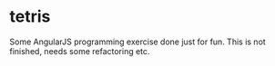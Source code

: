 # tetris
Some AngularJS programming exercise done just for fun. This is not finished, needs some refactoring etc.
